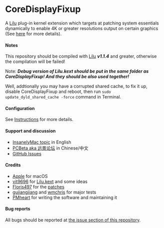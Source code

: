 CoreDisplayFixup
===================

A [Lilu](https://github.com/vit9696/Lilu) plug-in kernel extension which targets at patching system essentials dynamically to enable 4K or greater resolutions output on certain graphics (See [here](https://github.com/Floris497/mac-pixel-clock-patch-V2/blob/master/README.md) for more details).

#### Notes
This repository should be compiled with [Lilu](https://github.com/vit9696/Lilu) ***v1.1.4*** and greater, otherwise the compilation will be failed!

Note: ***Debug version of Lilu.kext should be put in the same folder as CoreDisplayFixup! And they should be also used together!***

Well, addtionally you may have a corrupted shared cache, to fix it up, disable CoreDisplayFixup and reboot, then run `sudo update_dyld_shared_cache -force` command in Terminal.

#### Configuration
See [Instructions](https://github.com/PMheart/CoreDisplayFixup/blob/master/Instructions.md) for more details.

#### Support and discussion
- [InsanelyMac topic](http://www.insanelymac.com/forum/topic/322841-coredisplayfixup-fixing-certain-problems-for-4k-or-greater-resolution-on-non-iris-intel-graphics/) in English
- [PCBeta aka 远景论坛](http://bbs.pcbeta.com/viewthread-1736985-1-1.html) in Chinese/中文
- [GitHub Issues](https://github.com/PMheart/CoreDisplayFixup/issues)

#### Credits
- [Apple](https://www.apple.com) for macOS  
- [vit9696](https://github.com/vit9696) for [Lilu.kext](https://github.com/vit9696/Lilu) and some ideas
- [Floris497](https://github.com/Floris497) for the [patches](https://github.com/Floris497/mac-pixel-clock-patch-v2)
- [gujiangjiang](https://github.com/gujiangjiang) and [wmchris](https://github.com/wmchris) for major tests
- [PMheart](https://github.com/PMheart) for writing the software and maintaining it

#### Bug reports
All bugs should be reported at [the issue section of this repository](https://github.com/PMheart/CoreDisplayFixup/issues).
